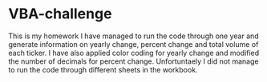 # VBA-challenge
This is my homework
I have managed to run the code through one year and generate information on yearly change, percent change and total volume of each ticker.
I have also applied color coding for yearly change and modified the number of decimals for percent change.
Unfortuntaely I did not manage to run the code through different sheets in the workbook.
